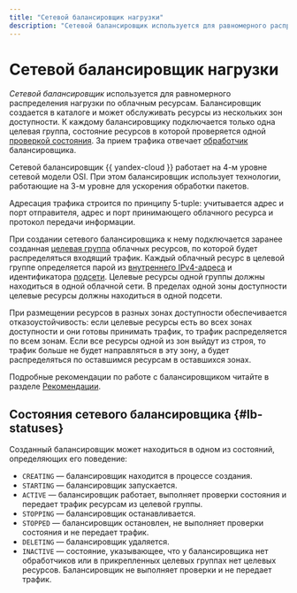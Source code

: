 ```yaml
---
title: "Сетевой балансировщик нагрузки"
description: "Сетевой балансировщик используется для равномерного распределения нагрузки по облачным ресурсам. Сетевой балансировщик Yandex Cloud работает на 4-м уровне сетевой модели OSI. При этом балансировщик использует технологии, работающие на 3-м уровне для ускорения обработки пакетов."
---
```


# Сетевой балансировщик нагрузки

*Сетевой балансировщик* используется для равномерного распределения нагрузки по облачным ресурсам. Балансировщик создается в каталоге и может обслуживать ресурсы из нескольких зон доступности. К каждому балансировщику подключается только одна целевая группа, состояние ресурсов в которой проверяется одной [проверкой состояния](health-check.md). За прием трафика отвечает [обработчик](listener.md) балансировщика.

Сетевой балансировщик {{ yandex-cloud }} работает на 4-м уровне сетевой модели OSI. При этом балансировщик использует технологии, работающие на 3-м уровне для ускорения обработки пакетов.

Адресация трафика строится по принципу 5-tuple: учитывается адрес и порт отправителя, адрес и порт принимающего облачного ресурса и протокол передачи информации.

При создании сетевого балансировщика к нему подключается заранее созданная [целевая группа](target-resources.md) облачных ресурсов, по которой будет распределяться входящий трафик. Каждый облачный ресурс в целевой группе определяется парой из [внутреннего IPv4-адреса](../../vpc/concepts/address.md) и идентификатора [подсети](../../vpc/concepts/network.md#subnet). Целевые ресурсы одной группы должны находиться в одной облачной сети. В пределах одной зоны доступности целевые ресурсы должны находиться в одной подсети. 


При размещении ресурсов в разных зонах доступности обеспечивается отказоустойчивость: если целевые ресурсы есть во всех зонах доступности и они готовы принимать трафик, то трафик распределяется по всем зонам. Если все ресурсы одной из зон выйдут из строя, то трафик больше не будет направляться в эту зону, а будет распределяться по оставшимся ресурсам в оставшихся зонах.


Подробные рекомендации по работе с балансировщиком читайте в разделе [Рекомендации](../best-practices.md).


## Состояния сетевого балансировщика {#lb-statuses}

Созданный балансировщик может находиться в одном из состояний, определяющих его поведение:

* `CREATING` — балансировщик находится в процессе создания.
* `STARTING` — балансировщик запускается.
* `ACTIVE` — балансировщик работает, выполняет проверки состояния и передает трафик ресурсам из целевой группы.
* `STOPPING` — балансировщик останавливается.
* `STOPPED` — балансировщик остановлен, не выполняет проверки состояния и не передает трафик.
* `DELETING` — балансировщик удаляется.
* `INACTIVE` — состояние, указывающее, что у балансировщика нет обработчиков или в прикрепленных целевых группах нет целевых ресурсов. Балансировщик не выполняет проверки и не передает трафик.